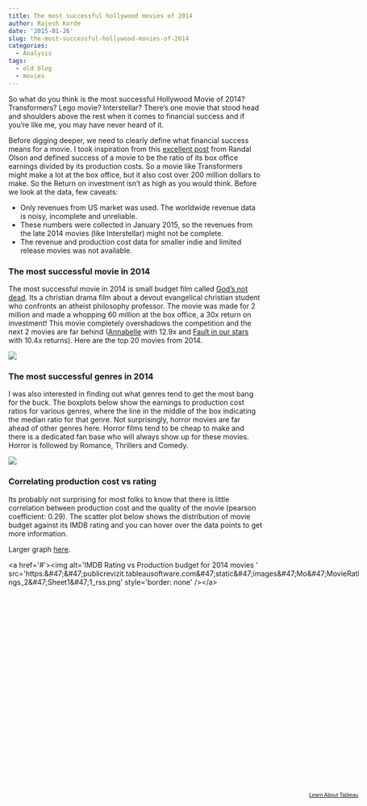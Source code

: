 ```yaml
---
title: The most successful hollywood movies of 2014
author: Rajesh Korde
date: '2015-01-26'
slug: the-most-successful-hollywood-movies-of-2014
categories:
  - Analysis
tags:
  - old blog
  - movies
---
```


So what do you think is the most successful Hollywood Movie of 2014? Transformers? Lego movie? Interstellar? There’s one movie that stood head and shoulders above the rest when it comes to financial success and if you’re like me, you may have never heard of it.

<!--more-->

Before digging deeper, we need to clearly define what financial success means for a movie. I took inspiration from this [excellent post](http://www.randalolson.com/2014/12/29/does-a-bigger-film-production-budget-result-in-more-ticket-sales/) from Randal Olson and defined success of a movie to be the ratio of its box office earnings divided by its production costs. So a movie like Transformers might make a lot at the box office, but it also cost over 200 million dollars to make. So the Return on investment isn’t as high as you would think. Before we look at the data, few caveats:

* Only revenues from US market was used. The worldwide revenue data is noisy, incomplete and unreliable.
* These numbers were collected in January 2015, so the revenues from the late 2014 movies (like Interstellar) might not be complete.
* The revenue and production cost data for smaller indie and limited release movies was not available.

### The most successful movie in 2014

The most successful movie in 2014 is small budget film called [God’s not dead](http://www.imdb.com/title/tt2528814/?ref_=nv_sr_1). Its a christian drama film about a devout evangelical christian student who confronts an atheist philosophy professor. The movie was made for 2 million and made a whopping 60 million at the box office, a 30x return on investment! This movie completely overshadows the competition and the next 2 movies are far behind ([Annabelle](http://www.imdb.com/title/tt3322940/?ref_=nv_sr_1) with 12.9x and [Fault in our stars](http://www.imdb.com/title/tt2582846/?ref_=nv_sr_1) with 10.4x returns). Here are the top 20 movies from 2014.

![](https://res.cloudinary.com/rajkorde/image/upload/v1506722193/TopMovies_zzamus.png)


### The most successful genres in 2014

I was also interested in finding out what genres tend to get the most bang for the buck. The boxplots below show the earnings to production cost ratios for various genres, where the line in the middle of the box indicating the median ratio for that genre. Not surprisingly, horror movies are far ahead of other genres here. Horror films tend to be cheap to make and there is a dedicated fan base who will always show up for these movies. Horror is followed by Romance, Thrillers and Comedy.

![](https://res.cloudinary.com/rajkorde/image/upload/v1506722193/TopGenres_css7xz.png)

### Correlating production cost vs rating

Its probably not surprising for most folks to know that there is little correlation between production cost and the quality of the movie (pearson coefficient: 0.29). The scatter plot below shows the distribution of movie budget against its IMDB rating and you can hover over the data points to get more information.

Larger graph [here](https://public.tableausoftware.com/profile/significantdigits#!/vizhome/MovieRatings_2/Sheet1).

<script src="https://public.tableausoftware.com/javascripts/api/viz_v1.js" type="text/javascript"></script>
<div class="tableauPlaceholder" style="width: 702px; height: 458px;"><noscript>&lt;a href='#'&gt;&lt;img alt='IMDB Rating vs Production budget for 2014 movies ' src='https:&amp;#47;&amp;#47;publicrevizit.tableausoftware.com&amp;#47;static&amp;#47;images&amp;#47;Mo&amp;#47;MovieRatings_2&amp;#47;Sheet1&amp;#47;1_rss.png' style='border: none' /&gt;&lt;/a&gt;</noscript><object class="tableauViz" style="display: none;" width="702" height="458"><param name="host_url" value="https%3A%2F%2Fpublic.tableausoftware.com%2F" /><param name="site_root" value="" /><param name="name" value="MovieRatings_2/Sheet1" /><param name="tabs" value="no" /><param name="toolbar" value="yes" /><param name="static_image" value="https://publicrevizit.tableausoftware.com/static/images/Mo/MovieRatings_2/Sheet1/1.png" /><param name="animate_transition" value="yes" /><param name="display_static_image" value="yes" /><param name="display_spinner" value="yes" /><param name="display_overlay" value="yes" /><param name="display_count" value="yes" /></object></div>
<div style="width: 702px; height: 22px; padding: 0px 10px 0px 0px; color: black; font: normal 8pt verdana,helvetica,arial,sans-serif;">
<div style="float: right; padding-right: 8px;"><a href="http://www.tableausoftware.com/public/about-tableau-products?ref=https://public.tableausoftware.com/views/MovieRatings_2/Sheet1" target="_blank" rel="noopener">Learn About Tableau</a></div>
</div>